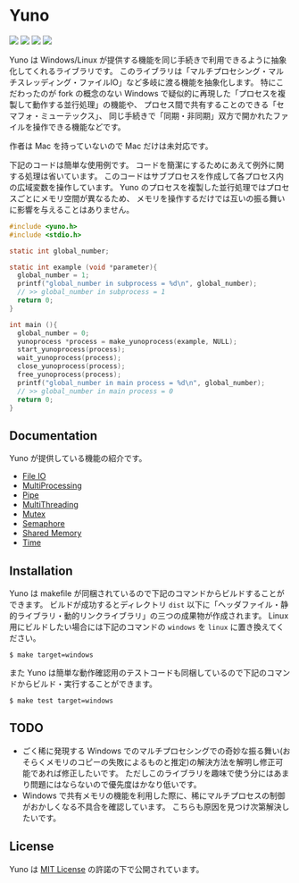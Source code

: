 
# Yuno 

![](https://img.shields.io/badge/License-MIT-green)
![](https://img.shields.io/badge/Windows-OK-blue)
![](https://img.shields.io/badge/Linux-OK-blue)
![](https://img.shields.io/badge/Mac-X-red)

Yuno は Windows/Linux が提供する機能を同じ手続きで利用できるように抽象化してくれるライブラリです。
このライブラリは「マルチプロセシング・マルチスレッディング・ファイルIO」など多岐に渡る機能を抽象化します。
特にこだわったのが fork の概念のない Windows で疑似的に再現した「プロセスを複製して動作する並行処理」の機能や、
プロセス間で共有することのできる「セマフォ・ミューテックス」、
同じ手続きで「同期・非同期」双方で開かれたファイルを操作できる機能などです。

作者は Mac を持っていないので Mac だけは未対応です。

下記のコードは簡単な使用例です。
コードを簡潔にするためにあえて例外に関する処理は省いています。
このコードはサブプロセスを作成して各プロセス内の広域変数を操作しています。
Yuno のプロセスを複製した並行処理ではプロセスごとにメモリ空間が異なるため、
メモリを操作するだけでは互いの振る舞いに影響を与えることはありません。

```c
#include <yuno.h>
#include <stdio.h>

static int global_number;

static int example (void *parameter){
  global_number = 1;
  printf("global_number in subprocess = %d\n", global_number);
  // >> global_number in subprocess = 1
  return 0;
}

int main (){
  global_number = 0;
  yunoprocess *process = make_yunoprocess(example, NULL);
  start_yunoprocess(process);
  wait_yunoprocess(process);
  close_yunoprocess(process);
  free_yunoprocess(process);
  printf("global_number in main process = %d\n", global_number);
  // >> global_number in main process = 0
  return 0;
}
```

## Documentation

Yuno が提供している機能の紹介です。

* [File IO](README_FILEIO.md)
* [MultiProcessing](README_MULTIPROCESSING.md)
* [Pipe](README_PIPE.md)
* [MultiThreading](README_MULTITHREADING.md)
* [Mutex](README_MUTEX.md)
* [Semaphore](README_SEMAPHORE.md)
* [Shared Memory](README_SHARED_MEMORY.md)
* [Time](README_TIME.md)

## Installation

Yuno は makefile が同梱されているので下記のコマンドからビルドすることができます。
ビルドが成功するとディレクトリ `dist` 以下に「ヘッダファイル・静的ライブラリ・動的リンクライブラリ」の三つの成果物が作成されます。
Linux 用にビルドしたい場合には下記のコマンドの `windows` を `linux` に置き換えてください。

```shell
$ make target=windows
```

また Yuno は簡単な動作確認用のテストコードも同梱しているので下記のコマンドからビルド・実行することができます。

```shell
$ make test target=windows
```

## TODO

* ごく稀に発現する Windows でのマルチプロセシングでの奇妙な振る舞い(おそらくメモリのコピーの失敗によるものと推定)の解決方法を解明し修正可能であれば修正したいです。
  ただしこのライブラリを趣味で使う分にはあまり問題にはならないので優先度はかなり低いです。
* Windows で共有メモリの機能を利用した際に、稀にマルチプロセスの制御がおかしくなる不具合を確認しています。
  こちらも原因を見つけ次第解決したいです。

## License 

Yuno は [MIT License](LICENSE) の許諾の下で公開されています。

